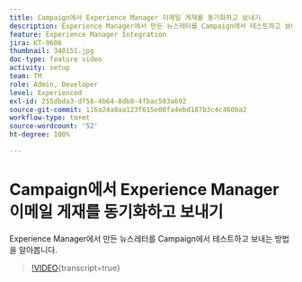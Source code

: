 ```yaml
---
title: Campaign에서 Experience Manager 이메일 게재를 동기화하고 보내기
description: Experience Manager에서 만든 뉴스레터를 Campaign에서 테스트하고 보내는 방법을 알아봅니다.
feature: Experience Manager Integration
jira: KT-9606
thumbnail: 340151.jpg
doc-type: feature video
activity: setup
team: TM
role: Admin, Developer
level: Experienced
exl-id: 255dbda3-df58-4b64-8db8-4fbac503a692
source-git-commit: 116a24a8aa123f615e08fa4ebd187b3c4c460ba2
workflow-type: tm+mt
source-wordcount: '52'
ht-degree: 100%

---
```


# Campaign에서 Experience Manager 이메일 게재를 동기화하고 보내기

Experience Manager에서 만든 뉴스레터를 Campaign에서 테스트하고 보내는 방법을 알아봅니다.

>[!VIDEO](https://video.tv.adobe.com/v/340151?quality=12&learn=on){transcript=true}

